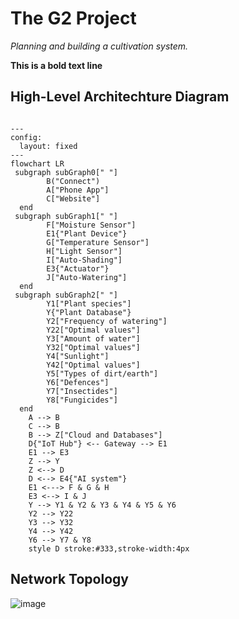 # The G2 Project

*Planning and building a cultivation system.*

**This is a bold text line** 

## High-Level Architechture Diagram

```mermaid

---
config:
  layout: fixed
---
flowchart LR
 subgraph subGraph0[" "]
        B("Connect")
        A["Phone App"]
        C["Website"]
  end
 subgraph subGraph1[" "]
        F["Moisture Sensor"]
        E1{"Plant Device"}
        G["Temperature Sensor"]
        H["Light Sensor"]
        I["Auto-Shading"]
        E3{"Actuator"}
        J["Auto-Watering"]
  end
 subgraph subGraph2[" "]
        Y1["Plant species"]
        Y{"Plant Database"}
        Y2["Frequency of watering"]
        Y22["Optimal values"]
        Y3["Amount of water"]
        Y32["Optimal values"]
        Y4["Sunlight"]
        Y42["Optimal values"]
        Y5["Types of dirt/earth"]
        Y6["Defences"]
        Y7["Insectides"]
        Y8["Fungicides"]
  end
    A --> B
    C --> B
    B --> Z["Cloud and Databases"]
    D{"IoT Hub"} <-- Gateway --> E1
    E1 --> E3
    Z --> Y
    Z <--> D
    D <--> E4{"AI system"}
    E1 <---> F & G & H
    E3 <--> I & J
    Y --> Y1 & Y2 & Y3 & Y4 & Y5 & Y6
    Y2 --> Y22
    Y3 --> Y32
    Y4 --> Y42
    Y6 --> Y7 & Y8
    style D stroke:#333,stroke-width:4px
```

## Network Topology
![image](https://github.com/user-attachments/assets/17baee00-ec64-478c-a127-39611861b1a1)
